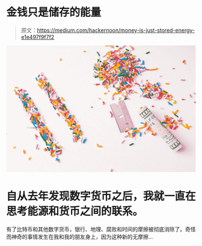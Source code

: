 # 金钱只是储存的能量

> 原文：<https://medium.com/hackernoon/money-is-just-stored-energy-e1e497f9f7f2>

![](img/685dab2b748ecfc036014c240ca3a26f.png)

# 自从去年发现数字货币之后，我就一直在思考能源和货币之间的联系。

有了比特币和其他数字货币，银行、地理、腐败和时间的摩擦被彻底消除了。奇怪而神奇的事情发生在我和我的朋友身上，因为这种新的无摩擦…